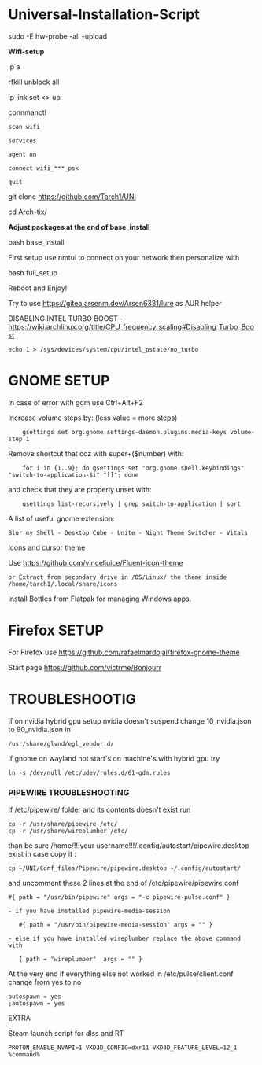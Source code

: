 # Universal-Installation-Script

sudo -E hw-probe -all -upload

**Wifi-setup**

ip a

rfkill unblock all

ip link set <<interface>> up

connmanctl

	scan wifi

	services

	agent on

	connect wifi_***_psk

	quit

git clone https://github.com/Tarch1/UNI

cd Arch-tix/

**Adjust packages at the end of base_install**

bash base_install

First setup use nmtui to connect on your network then personalize with

bash full_setup

Reboot and Enjoy!

Try to use https://gitea.arsenm.dev/Arsen6331/lure as AUR helper

DISABLING INTEL TURBO BOOST - https://wiki.archlinux.org/title/CPU_frequency_scaling#Disabling_Turbo_Boost

    echo 1 > /sys/devices/system/cpu/intel_pstate/no_turbo

# GNOME SETUP

In case of error with gdm use Ctrl+Alt+F2

Increase volume steps by: (less value = more steps)

        gsettings set org.gnome.settings-daemon.plugins.media-keys volume-step 1

Remove shortcut that coz with super+($number) with: 
     
        for i in {1..9}; do gsettings set "org.gnome.shell.keybindings" "switch-to-application-$i" "[]"; done

and check that they are properly unset with:
    
        gsettings list-recursively | grep switch-to-application | sort

A list of useful gnome extension: 
    
    Blur my Shell - Desktop Cube - Unite - Night Theme Switcher - Vitals

Icons and cursor theme
    
Use https://github.com/vinceliuice/Fluent-icon-theme
	
	or Extract from secondary drive in /OS/Linux/ the theme inside /home/tarch1/.local/share/icons

Install Bottles from Flatpak for managing Windows apps. 

# Firefox SETUP


For Firefox use https://github.com/rafaelmardojai/firefox-gnome-theme

Start page https://github.com/victrme/Bonjourr


# TROUBLESHOOTIG

If on nvidia hybrid gpu setup nvidia doesn't suspend change 10_nvidia.json to 90_nvidia.json in

	/usr/share/glvnd/egl_vendor.d/

If gnome on wayland not start's on machine's with hybrid gpu try
     
    ln -s /dev/null /etc/udev/rules.d/61-gdm.rules

 ### PIPEWIRE TROUBLESHOOTING

If /etc/pipewire/ folder and its contents doesn't exist run

    cp -r /usr/share/pipewire /etc/
    cp -r /usr/share/wireplumber /etc/

than be sure /home/!!!your username!!!/.config/autostart/pipewire.desktop exist in case copy it :

    cp ~/UNI/Conf_files/Pipewire/pipewire.desktop ~/.config/autostart/

and uncomment these 2 lines at the end of /etc/pipewire/pipewire.conf
    
    #{ path = "/usr/bin/pipewire" args = "-c pipewire-pulse.conf" }
    
    - if you have installed pipewire-media-session
 
       #{ path = "/usr/bin/pipewire-media-session" args = "" }

    - else if you have installed wireplumber replace the above command with
    
       { path = "wireplumber"  args = "" }

At the very end if everything else not worked in /etc/pulse/client.conf change from yes to no

    autospawn = yes
    ;autospawn = yes
	
	
EXTRA
	
Steam launch script for dlss and RT
	
	PROTON_ENABLE_NVAPI=1 VKD3D_CONFIG=dxr11 VKD3D_FEATURE_LEVEL=12_1 %command%	
